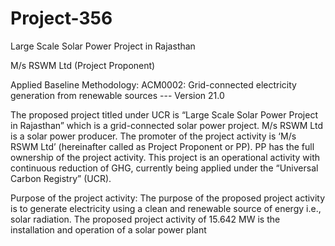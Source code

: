 # Project-356
Large Scale Solar Power Project in Rajasthan

M/s RSWM Ltd (Project Proponent)

Applied Baseline Methodology:
ACM0002: Grid-connected electricity generation from
renewable sources --- Version 21.0

The proposed project titled under UCR is “Large Scale Solar Power Project in Rajasthan” which is a
grid-connected solar power project. M/s RSWM Ltd is a solar power producer. The promoter of the
project activity is ‘M/s RSWM Ltd’ (hereinafter called as Project Proponent or PP). PP has the full
ownership of the project activity. This project is an operational activity with continuous reduction of
GHG, currently being applied under the “Universal Carbon Registry” (UCR).

Purpose of the project activity:
The purpose of the proposed project activity is to generate electricity using a clean and renewable source
of energy i.e., solar radiation. The proposed project activity of 15.642 MW is the installation and
operation of a solar power plant


